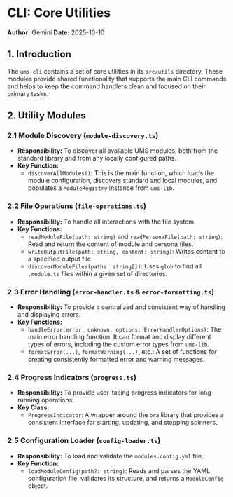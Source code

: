 # CLI: Core Utilities

**Author:** Gemini
**Date:** 2025-10-10

## 1. Introduction

The `ums-cli` contains a set of core utilities in its `src/utils` directory. These modules provide shared functionality that supports the main CLI commands and helps to keep the command handlers clean and focused on their primary tasks.

## 2. Utility Modules

### 2.1 Module Discovery (`module-discovery.ts`)

*   **Responsibility:** To discover all available UMS modules, both from the standard library and from any locally configured paths.
*   **Key Function:**
    *   `discoverAllModules()`: This is the main function, which loads the module configuration, discovers standard and local modules, and populates a `ModuleRegistry` instance from `ums-lib`.

### 2.2 File Operations (`file-operations.ts`)

*   **Responsibility:** To handle all interactions with the file system.
*   **Key Functions:**
    *   `readModuleFile(path: string)` and `readPersonaFile(path: string)`: Read and return the content of module and persona files.
    *   `writeOutputFile(path: string, content: string)`: Writes content to a specified output file.
    *   `discoverModuleFiles(paths: string[])`: Uses `glob` to find all `.module.ts` files within a given set of directories.

### 2.3 Error Handling (`error-handler.ts` & `error-formatting.ts`)

*   **Responsibility:** To provide a centralized and consistent way of handling and displaying errors.
*   **Key Functions:**
    *   `handleError(error: unknown, options: ErrorHandlerOptions)`: The main error handling function. It can format and display different types of errors, including the custom error types from `ums-lib`.
    *   `formatError(...)`, `formatWarning(...)`, etc.: A set of functions for creating consistently formatted error and warning messages.

### 2.4 Progress Indicators (`progress.ts`)

*   **Responsibility:** To provide user-facing progress indicators for long-running operations.
*   **Key Class:**
    *   `ProgressIndicator`: A wrapper around the `ora` library that provides a consistent interface for starting, updating, and stopping spinners.

### 2.5 Configuration Loader (`config-loader.ts`)

*   **Responsibility:** To load and validate the `modules.config.yml` file.
*   **Key Function:**
    *   `loadModuleConfig(path?: string)`: Reads and parses the YAML configuration file, validates its structure, and returns a `ModuleConfig` object.
